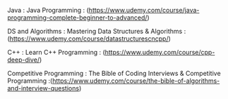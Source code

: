 Java  : Java Programming : (https://www.udemy.com/course/java-programming-complete-beginner-to-advanced/) 

DS and Algorithms  : Mastering Data Structures & Algorithms : (https://www.udemy.com/course/datastructurescncpp/)  

C++  : Learn C++ Programming : (https://www.udemy.com/course/cpp-deep-dive/)  

Competitive Programming  :  The Bible of Coding Interviews & Competitive Programming :(https://www.udemy.com/course/the-bible-of-algorithms-and-interview-questions)  
